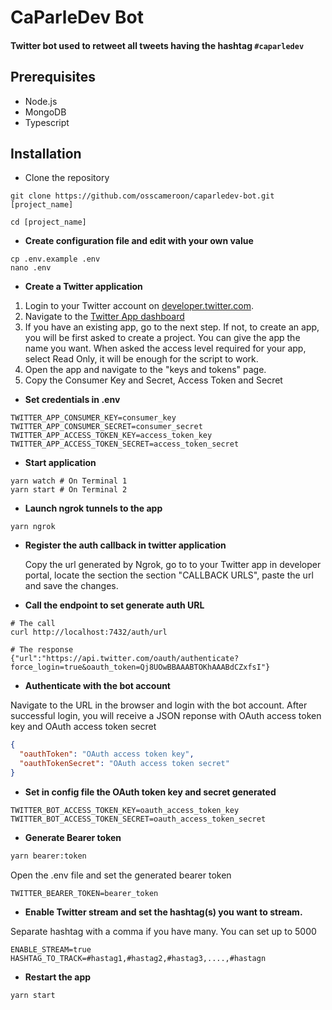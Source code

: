 # CaParleDev Bot

#### Twitter bot used to retweet all tweets having the hashtag `#caparledev`

## Prerequisites
- Node.js
- MongoDB
- Typescript

## Installation
- Clone the repository
```shell
git clone https://github.com/osscameroon/caparledev-bot.git [project_name]

cd [project_name]
```

- **Create configuration file and edit with your own value**
```shell
cp .env.example .env
nano .env
```

- **Create a Twitter application**
1. Login to your Twitter account on [developer.twitter.com](developer.twitter.com).
2. Navigate to the [Twitter App dashboard](https://developer.twitter.com/en/portal/projects-and-apps)
3. If you have an existing app, go to the next step. If not, to create an app, you will be first asked to create a
   project. You can give the app the name you want. When asked the access level required for your app, select Read Only,
   it will be enough for the script to work.
4. Open the app and navigate to the "keys and tokens" page.
5. Copy the Consumer Key and Secret, Access Token and Secret

- **Set credentials in .env**
```dotenv
TWITTER_APP_CONSUMER_KEY=consumer_key
TWITTER_APP_CONSUMER_SECRET=consumer_secret
TWITTER_APP_ACCESS_TOKEN_KEY=access_token_key
TWITTER_APP_ACCESS_TOKEN_SECRET=access_token_secret
```
- **Start application**
```shell
yarn watch # On Terminal 1
yarn start # On Terminal 2
```

- **Launch ngrok tunnels to the app**
```shell
yarn ngrok
```

- **Register the auth callback in twitter application**
  
   Copy the url generated by Ngrok, go to to your Twitter app in developer portal, 
  locate the section the section "CALLBACK URLS", paste the url and save the changes.


- **Call the endpoint to set generate auth URL**
```shell
# The call
curl http://localhost:7432/auth/url

# The response
{"url":"https://api.twitter.com/oauth/authenticate?force_login=true&oauth_token=Qj8UOwBBAAABTOKhAAABdCZxfsI"}
```

- **Authenticate with the bot account**

Navigate to the URL in the browser and login with the bot account.
After successful login, you will receive a JSON reponse with OAuth access token key and OAuth access token secret
```json
{
  "oauthToken": "OAuth access token key",
  "oauthTokenSecret": "OAuth access token secret"
}
```

- **Set in config file the OAuth token key and secret generated**
```dotenv
TWITTER_BOT_ACCESS_TOKEN_KEY=oauth_access_token_key
TWITTER_BOT_ACCESS_TOKEN_SECRET=oauth_access_token_secret
```

- **Generate Bearer token**
```bash
yarn bearer:token
```
Open the .env file and set the generated bearer token
```dotenv
TWITTER_BEARER_TOKEN=bearer_token
```

- **Enable Twitter stream and set the hashtag(s) you want to stream.**
  
Separate hashtag with a comma if you have many. You can set up to 5000
```dotenv
ENABLE_STREAM=true
HASHTAG_TO_TRACK=#hastag1,#hastag2,#hastag3,....,#hastagn
```

- **Restart the app**
```shell
yarn start
```

